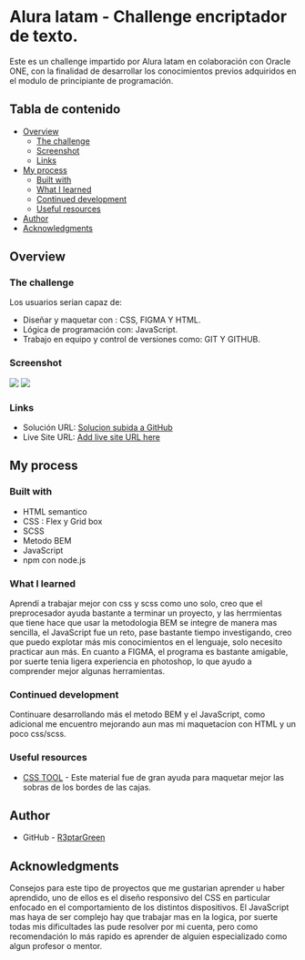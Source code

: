 # Alura latam - Challenge encriptador de texto.

Este es un challenge impartido por Alura latam en colaboración con Oracle ONE, con la finalidad de desarrollar los conocimientos previos adquiridos en el modulo de principiante de programación.


## Tabla de contenido

- [Overview](#overview)
  - [The challenge](#the-challenge)
  - [Screenshot](#screenshot)
  - [Links](#links)
- [My process](#my-process)
  - [Built with](#built-with)
  - [What I learned](#what-i-learned)
  - [Continued development](#continued-development)
  - [Useful resources](#useful-resources)
- [Author](#author)
- [Acknowledgments](#acknowledgments)


## Overview

### The challenge

Los usuarios serian capaz de:

- Diseñar y maquetar con : CSS, FIGMA Y HTML.
- Lógica de programación con: JavaScript.
- Trabajo en equipo y control de versiones como: GIT Y GITHUB.

### Screenshot

![](/Proyect/Assets/Screen%20Shot%20D.png)
![](/Proyect/Assets/Screenshot%20M.png)


### Links

- Solución URL: [Solucion subida a GitHub](https://github.com/R3ptarGreen/Text-Encryptor.git)
- Live Site URL: [Add live site URL here](https://your-live-site-url.com)

## My process

### Built with

- HTML semantico
- CSS : Flex y Grid box
- SCSS 
- Metodo BEM
- JavaScript
- npm con node.js

### What I learned

Aprendí a trabajar mejor con css y scss como uno solo, creo que el preprocesador ayuda bastante a terminar un proyecto, y las herrmientas que tiene hace que usar la metodologia BEM se integre de manera mas sencilla, el JavaScript fue un reto, pase bastante tiempo investigando, creo que puedo explotar más mis conocimientos en el lenguaje, solo necesito practicar aun más. En cuanto a FIGMA, el programa es bastante amigable, por suerte tenia ligera experiencia en photoshop, lo que ayudo a comprender mejor algunas herramientas.

### Continued development

Continuare desarrollando más el metodo BEM y el JavaScript, como adicional me encuentro mejorando aun mas mi maquetacíon con HTML y un poco css/scss.


### Useful resources

- [CSS TOOL](https://cssgenerator.org/) - Este material fue de gran ayuda para maquetar mejor las sobras de los bordes de las cajas.

## Author

- GitHub - [R3ptarGreen](https://github.com/R3ptarGreen)

## Acknowledgments

Consejos para este tipo de proyectos que me gustarian aprender u haber aprendido, uno de ellos es el diseño responsivo del CSS en particular enfocado en el comportamiento de los distintos dispositivos. El JavaScript mas haya de ser complejo hay que trabajar mas en la logica, por suerte todas mis dificultades las pude resolver por mi cuenta, pero como recomendación lo más rapido es aprender de alguien especializado como algun profesor o mentor.